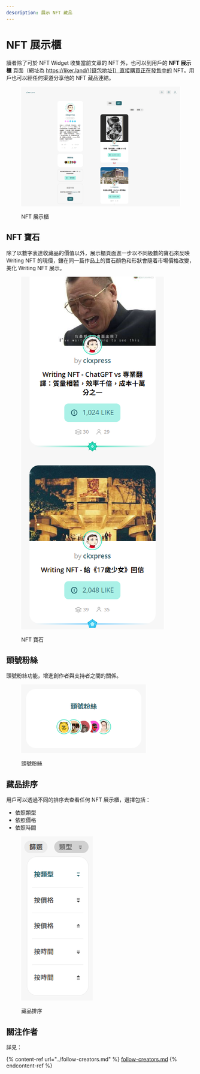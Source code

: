 ```yaml
---
description: 展示 NFT 藏品
---
```


# NFT 展示櫃

讀者除了可於 NFT Widget 收集當前文章的 NFT 外，也可以到用戶的 **NFT 展示櫃** 頁面（網址為 https://liker.land/\[錢包地址]）直接購買正在發售中的 NFT。用戶也可以經任何渠道分享他的 NFT 藏品連結。

<figure><img src="../../../.gitbook/assets/NFT Portfolio 1.png" alt=""><figcaption><p>NFT 展示櫃</p></figcaption></figure>

## NFT 寶石

除了以數字表達收藏品的價值以外，展示櫃頁面進一步以不同級數的寶石來反映 Writing NFT 的現價，鑲在同一篇作品上的寶石顏色和形狀會隨着市場價格改變，美化 Writing NFT 展示。

<figure><img src="../../../.gitbook/assets/NFT Portfolio 2.png" alt=""><figcaption><p>NFT 寶石</p></figcaption></figure>

## 頭號粉絲

頭號粉絲功能，增進創作者與支持者之間的關係。

<figure><img src="../../../.gitbook/assets/NFT Portfolio 3.png" alt=""><figcaption><p>頭號粉絲</p></figcaption></figure>

## 藏品排序

用戶可以透過不同的排序去查看任何 NFT 展示櫃，選擇包括：

* 依照類型
* 依照價格
* 依照時間

<figure><img src="../../../.gitbook/assets/NFT Portfolio 4.png" alt=""><figcaption><p>藏品排序</p></figcaption></figure>

## 關注作者

詳見：

{% content-ref url="../follow-creators.md" %}
[follow-creators.md](../follow-creators.md)
{% endcontent-ref %}

